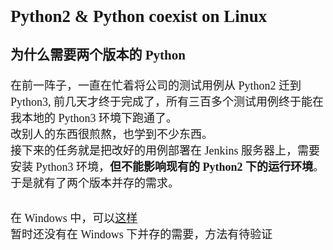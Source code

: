 <font size=4 face='楷体'>  

## Python2 & Python coexist on Linux  

### 为什么需要两个版本的 Python  

在前一阵子，一直在忙着将公司的测试用例从 Python2 迁到 Python3, 前几天才终于完成了，所有三百多个测试用例终于能在我本地的 Python3 环境下跑通了。  
改别人的东西很煎熬，也学到不少东西。  
接下来的任务就是把改好的用例部署在 Jenkins 服务器上，需要安装 Python3 环境，**但不能影响现有的 Python2 下的运行环境**。   
于是就有了两个版本并存的需求。  

### 

在 Windows 中，可以[这样](http://www.cnblogs.com/weswes/p/9896312.html)  
暂时还没有在 Windows 下并存的需要，方法有待验证